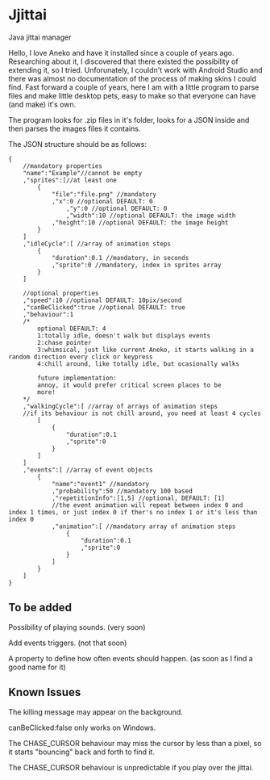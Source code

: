 # Jjittai
Java jittai manager

Hello,
I love Aneko and have it installed since a couple of years ago.
Researching about it, I discovered that there existed the possibility of extending it, so I tried.
Unforunately, I couldn't work with Android Studio and there was almost no documentation of the process of making skins I could find.
Fast forward a couple of years, here I am with a little program to parse files and make little desktop pets, easy to make so that everyone can have (and make) it's own.

The program looks for .zip files in it's folder, looks for a JSON inside and then parses the images files it contains.

The JSON structure should be as follows:

```
{
	//mandatory properties
	"name":"Example"//cannot be empty
 	,"sprites":[//at least one
		{
			"file":"file.png" //mandatory
			,"x":0 //optional DEFAULT: 0
     			,"y":0 //optional DEFAULT: 0
     			,"width":10 //optional DEFAULT: the image width
			,"height":10 //optional DEFAULT: the image height
		}
	]
	,"idleCycle":[ //array of animation steps
		{
			"duration":0.1 //mandatory, in seconds
			,"sprite":0 //mandatory, index in sprites array
		}
	]
  
	//optional properties
	,"speed":10 //optional DEFAULT: 10pix/second
	,"canBeClicked":true //optional DEFAULT: true
	,"behaviour":1
	/*
		optional DEFAULT: 4
		1:totally idle, doesn't walk but displays events
		2:chase pointer
		3:whimsical, just like current Aneko, it starts walking in a random direction every click or keypress
		4:chill around, like totally idle, but ocasionally walks

		future implementation:
		annoy, it would prefer critical screen places to be
		more!
	*/
	,"walkingCycle":[ //array of arrays of animation steps
	//if its behaviour is not chill around, you need at least 4 cycles
		[
			{
				"duration":0.1
				,"sprite":0
			}
		]
	]
	,"events":[ //array of event objects
		{
			"name":"event1" //mandatory
			,"probability":50 //mandatory 100 based
			,"repetitionInfo":[1,5] //optional, DEFAULT: [1]
			//the event animation will repeat between index 0 and index 1 times, or just index 0 if ther's no index 1 or it's less than index 0
			,"animation":[ //mandatory array of animation steps
				{
					"duration":0.1
					,"sprite":0
				}
			]
		}
	]
}

```

## To be added
Possibility of playing sounds. (very soon)

Add events triggers. (not that soon)

A property to define how often events should happen. (as soon as I find a good name for it)

## Known Issues
The killing message may appear on the background.

canBeClicked:false only works on Windows.

The CHASE_CURSOR behaviour may miss the cursor by less than a pixel, so it starts "bouncing" back and forth to find it.

The CHASE_CURSOR behaviour is unpredictable if you play over the jittai.
